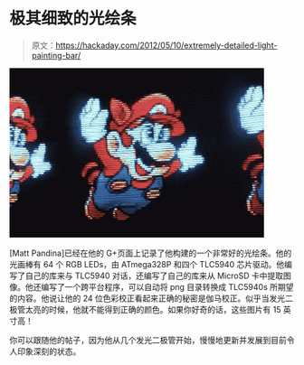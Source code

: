 # 极其细致的光绘条

> 原文：<https://hackaday.com/2012/05/10/extremely-detailed-light-painting-bar/>

![](img/0e5685ad39de42b992d2d52445464faf.png "mario")

[Matt Pandina]已经在他的 G+页面上记录了他构建的一个非常好的光绘条。他的光画棒有 64 个 RGB LEDs，由 ATmega328P 和四个 TLC5940 芯片驱动。他编写了自己的库来与 TLC5940 对话，还编写了自己的库来从 MicroSD 卡中提取图像。他还编写了一个跨平台程序，可以自动将 png 目录转换成 TLC5940s 所期望的内容。他说让他的 24 位色彩校正看起来正确的秘密是伽马校正。似乎当发光二极管太亮的时候，他就不能得到正确的颜色。如果你好奇的话，这些图片有 15 英寸高！

你可以跟随他的帖子，因为他从几个发光二极管开始，慢慢地更新并发展到目前令人印象深刻的状态。